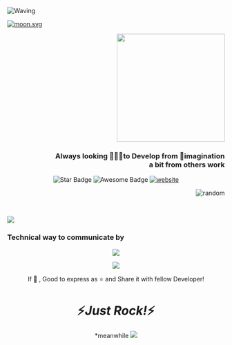 

![Waving](https://capsule-render.vercel.app/api?type=waving&color=timeAuto&text=Namaste(Hello)%20I'%20m%20Mohit&fontAlignY=50&fontSize=40&height=200&stroke=00&strokeWidth=2)

<!-- real time -->
<a algin="center" href="https://moon-svg.minung.dev">
  <img src="https://moon-svg.minung.dev/moon.svg?size=200&theme=ray&rotate=0" alt="moon.svg" />
</a>


<p align="right">
    <!--     You can add your logo in the _src_ below -->
    <img height="250px" src="https://github.com/imohitpatel/website/assets/145916003/13c98208-d6d7-412f-a646-5439c328689a"/>
    <h3 align="right">Always looking 👨🏻‍💻to Develop from 🌌imagination <br>a bit from others work</h3> 
</p>


<p align="center">
 <img src="https://img.shields.io/static/v1?label=%F0%9F%8C%9F&message=If%20Useful&style=style=flat&color=BC4E99" alt="Star Badge"/>
 <img src="https://cdn.rawgit.com/sindresorhus/awesome/d7305f38d29fed78fa85652e3a63e154dd8e8829/media/badge.svg" alt="Awesome Badge"/>
 <a href="https://imohitpatel.github.io/Portfilo/"><img src="https://img.shields.io/static/v1?label=&labelColor=505050&message=Devhood&color=%230076D6&style=flat&logo=google-chrome&logoColor=%230076D6" alt="website"/></a>

 

<img align="right" src="https://media.tenor.com/GfSX-u7VGM4AAAAM/coding.gif" alt="random"/><br>
  


<br>


![](https://quotes-github-readme.vercel.app/api?type=vetical&theme=dark)
<h3>Technical way to communicate by</h3>


<p align="center">
  <a href="#">
    <img src="https://skillicons.dev/icons?i=html,css,js,python,c,matlab,flask,django,react,mysql,gcp,aws,bots,ai&perline=17" />
  </a>
</p>
<p align="center">
    <a>
        <img src="https://skillicons.dev/icons?i=visualstudio,replit,discord,github&perline=8" />
    </a>
</p>

<p align="center">
If 💙 , Good to express as ⭐ and Share it with fellow Developer!
<h1 align='center'>⚡️<i>Just Rock!</i>⚡️</h1>
<p align="center">*meanwhile
<img src="https://media.tenor.com/Y2b7jWqgpvEAAAAM/the-rock.gif"/>
</p>
